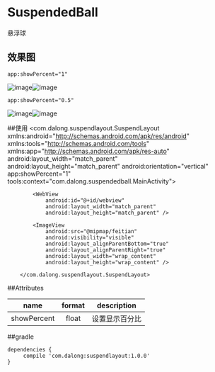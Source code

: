 # SuspendedBall
悬浮球
## 效果图

    app:showPercent="1"
 ![image](https://github.com/dalong982242260/SuspendedBall/blob/master/img/qiu.gif)![image](https://github.com/dalong982242260/SuspendedBall/blob/master/img/feitian1.gif) 
 
    app:showPercent="0.5"
 ![image](https://github.com/dalong982242260/SuspendedBall/blob/master/img/qiu1.gif)![image](https://github.com/dalong982242260/SuspendedBall/blob/master/img/feitian.gif)    

##使用
        <?xml version="1.0" encoding="utf-8"?>
        <com.dalong.suspendlayout.SuspendLayout xmlns:android="http://schemas.android.com/apk/res/android"
            xmlns:tools="http://schemas.android.com/tools"
            xmlns:app="http://schemas.android.com/apk/res-auto"
            android:layout_width="match_parent"
            android:layout_height="match_parent"
            android:orientation="vertical"
            app:showPercent="1"
            tools:context="com.dalong.suspendedball.MainActivity">
            
            <WebView
                android:id="@+id/webview"
                android:layout_width="match_parent"
                android:layout_height="match_parent" />
        
            <ImageView
                android:src="@mipmap/feitian"
                android:visibility="visible"
                android:layout_alignParentBottom="true"
                android:layout_alignParentRight="true"
                android:layout_width="wrap_content"
                android:layout_height="wrap_content" />
        
        </com.dalong.suspendlayout.SuspendLayout>
        
##Attributes

|name|format|description|
|:---:|:---:|:---:|
| showPercent | float |设置显示百分比

##gradle

    dependencies {
         compile 'com.dalong:suspendlayout:1.0.0'
    }
  

